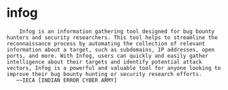 # infog
		Infog is an information gathering tool designed for bug bounty hunters and security researchers. This tool helps to streamline the reconnaissance process by automating the collection of relevant information about a target, such as subdomains, IP addresses, open ports, and more. With Infog, users can quickly and easily gather intelligence about their targets and identify potential attack vectors, Infog is a powerful and valuable tool for anyone looking to improve their bug bounty hunting or security research efforts.
       ~~IECA [INDIAN ERROR CYBER ARMY]
       
